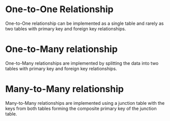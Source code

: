 # One-to-One Relationship
One-to-One relationship can be implemented as a single table and rarely as two tables with primary key and foreign key
relationships.

# One-to-Many relationship
One-to-Many relationships are implemented by splitting the data into two tables with primary key and foreign key 
relationships. 

# Many-to-Many relationship
Many-to-Many relationships are implemented using a junction table with the keys from both tables forming the composite
primary key of the junction table.